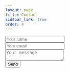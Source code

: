 ```yaml
---
layout: page
title: Contact
sidebar_link: true
order: 4
---
```


<div id="contactContainer">
  <form method="POST" id="contactForm">
    <div class="contactField">
      <input type="name" name="name" id="name" placeholder="Your name">
    </div>
    <div class="contactField">
      <input type="email" name="email" id="email" placeholder="Your email">
    </div>
    <div class="contactField">
      <textarea name="message" id="message" placeholder="Your message"></textarea>
    </div>
    <div class="contactButton">
      <button type="submit">Send</button>
    </div>
  </form>
</div>

<div id="formSubmitted" style="display:none">
  <p></p>
</div>

<script type="text/javascript" src="http://ajax.googleapis.com/ajax/libs/jquery/2.1.4/jquery.min.js"></script>
<script>
  $(function() {
    $('#contactForm').on('submit', function(e) {
      e.preventDefault();
      $.ajax({
        url: "https://formspree.io/contact@scottpecnik.com",
        method: "POST",
        data: {
          name: $('#name').val(),
          email: $('#email').val(),
          message: $('#message').val(),
        },
        dataType: "json",
        beforeSend: function() {
          console.log('Sending!');
          $('#contactForm').hide();
          $('#formSubmitted').show();
          $('#formSubmitted p').text("Sending...");
        },
        success: function() {
          console.log('success');
          $('#contactForm').hide();
          $('#formSubmitted').show();
          $('#formSubmitted p').text("Thanks for your email!  I'll be in touch.");
        },
        error: function() {
          console.log('error');
          $('#contactForm').hide();
          $('#formSubmitted').show();
          $('#formSubmitted p').text("Oops!  Looks like something went wrong.");
        }   
      });
    })
  });
</script>
